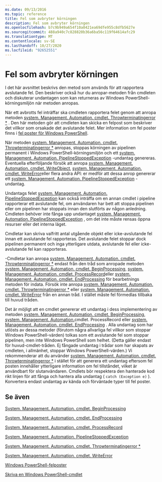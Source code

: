 ```yaml
---
ms.date: 09/13/2016
ms.topic: reference
title: Fel som avbryter körningen
description: Fel som avbryter körningen
ms.openlocfilehash: b7c9b949a654f10a0421ea69dfe955c8dfb5627e
ms.sourcegitcommit: 488a940c7c828820b36a6ba56c119f64614afc29
ms.translationtype: MT
ms.contentlocale: sv-SE
ms.lasthandoff: 10/27/2020
ms.locfileid: "92652551"
---
```

# <a name="terminating-errors"></a>Fel som avbryter körningen

I det här avsnittet beskrivs den metod som används för att rapportera avslutande fel. Den beskriver också hur du anropar-metoden från cmdleten och diskuterar undantagen som kan returneras av Windows PowerShell-körningsmiljön när metoden anropas.

När ett avbrotts fel inträffar ska cmdleten rapportera felet genom att anropa metoden [system. Management. Automation. cmdlet. Throwterminatingerror *](/dotnet/api/System.Management.Automation.Cmdlet.ThrowTerminatingError) . Den här metoden gör att cmdleten kan skicka en felpost som beskriver det villkor som orsakade det avslutande felet. Mer information om fel poster finns i [fel poster för Windows PowerShell](./windows-powershell-error-records.md).

När metoden [system. Management. Automation. cmdlet. Throwterminatingerror *](/dotnet/api/System.Management.Automation.Cmdlet.ThrowTerminatingError) anropas, stoppas körningen av pipelinen permanent i Windows PowerShell-körningsmiljön och ett [system. Management. Automation. PipelineStoppedException](/dotnet/api/System.Management.Automation.PipelineStoppedException) -undantag genereras. Eventuella efterföljande försök att anropa [system. Management. Automation. cmdlet. WriteObject](/dotnet/api/System.Management.Automation.Cmdlet.WriteObject), [system. Management. Automation. cmdlet. WriteError](/dotnet/api/System.Management.Automation.Cmdlet.WriteError)eller flera andra API: er medför att dessa anrop genererar ett [system. Management. Automation. PipelineStoppedException](/dotnet/api/System.Management.Automation.PipelineStoppedException) -undantag.

Undantags felet [system. Management. Automation. PipelineStoppedException](/dotnet/api/System.Management.Automation.PipelineStoppedException) kan också inträffa om en annan cmdlet i pipeline rapporterar ett avslutande fel, om användaren har bett att stoppa pipelinen eller om pipelinen har stoppats innan den slutförts av någon anledning. Cmdleten behöver inte fånga upp undantaget [system. Management. Automation. PipelineStoppedException](/dotnet/api/System.Management.Automation.PipelineStoppedException) , om det inte måste rensas öppna resurser eller det interna läget.

Cmdletar kan skriva valfritt antal utgående objekt eller icke-avslutande fel innan ett avslutande fel rapporteras. Det avslutande felet stoppar dock pipelinen permanent och inga ytterligare utdata, avslutande fel eller icke-avslutande fel kan rapporteras.

-Cmdletar kan anropa [system. Management. Automation. cmdlet. Throwterminatingerror *](/dotnet/api/System.Management.Automation.Cmdlet.ThrowTerminatingError) endast från den tråd som anropade metoden [system. Management. Automation. cmdlet. BeginProcessing](/dotnet/api/System.Management.Automation.Cmdlet.BeginProcessing), [system. Management. Automation. cmdlet. ProcessRecord](/dotnet/api/System.Management.Automation.Cmdlet.ProcessRecord)eller [system. Management. Automation. cmdlet. EndProcessing](/dotnet/api/System.Management.Automation.Cmdlet.EndProcessing) för bearbetnings metoden för indata. Försök inte anropa [system. Management. Automation. cmdlet. Throwterminatingerror *](/dotnet/api/System.Management.Automation.Cmdlet.ThrowTerminatingError) eller [system. Management. Automation. cmdlet. WriteError](/dotnet/api/System.Management.Automation.Cmdlet.WriteError) från en annan tråd. I stället måste fel förmedlas tillbaka till huvud tråden.

Det är möjligt att en cmdlet genererar ett undantag i dess implementering av metoden [system. Management. Automation. cmdlet. BeginProcessing](/dotnet/api/System.Management.Automation.Cmdlet.BeginProcessing), [system. Management. Automation.](/dotnet/api/System.Management.Automation.Cmdlet.ProcessRecord)cmdlet. ProcessRecord eller [system. Management. Automation. cmdlet. EndProcessing](/dotnet/api/System.Management.Automation.Cmdlet.EndProcessing) . Alla undantag som har utlösts av dessa metoder (förutom några allvarliga fel villkor som stoppar Windows PowerShell-värden) tolkas som ett avslutande fel som stoppar pipelinen, men inte Windows PowerShell som helhet. (Detta gäller endast för huvud-cmdlet-tråden. Ej fångade undantag i trådar som har skapats av cmdleten, i allmänhet, stoppar Windows PowerShell-värden.) Vi rekommenderar att du använder [system. Management. Automation. cmdlet. Throwterminatingerror *](/dotnet/api/System.Management.Automation.Cmdlet.ThrowTerminatingError) i stället för att generera ett undantag eftersom fel posten innehåller ytterligare information om fel tillståndet, vilket är användbart för slutanvändaren. Cmdlets bör respektera den hanterade kod rikt linjen för att fånga och hantera alla undantag ( `catch (Exception e)` ). Konvertera endast undantag av kända och förväntade typer till fel poster.

## <a name="see-also"></a>Se även

[System. Management. Automation. cmdlet. BeginProcessing](/dotnet/api/System.Management.Automation.Cmdlet.BeginProcessing)

[System. Management. Automation. cmdlet. EndProcessing](/dotnet/api/System.Management.Automation.Cmdlet.EndProcessing)

[System. Management. Automation. cmdlet. ProcessRecord](/dotnet/api/System.Management.Automation.Cmdlet.ProcessRecord)

[System. Management. Automation. PipelineStoppedException](/dotnet/api/System.Management.Automation.PipelineStoppedException)

[System. Management. Automation. cmdlet. Throwterminatingerror *](/dotnet/api/System.Management.Automation.Cmdlet.ThrowTerminatingError)

[System. Management. Automation. cmdlet. WriteError](/dotnet/api/System.Management.Automation.Cmdlet.WriteError)

[Windows PowerShell-felposter](./windows-powershell-error-records.md)

[Skriva en Windows PowerShell-cmdlet](./writing-a-windows-powershell-cmdlet.md)
